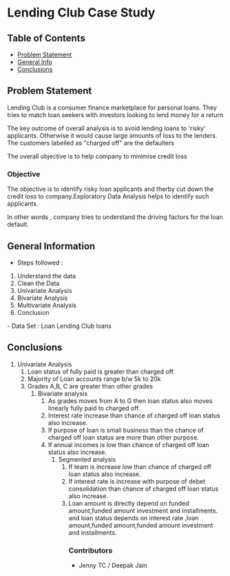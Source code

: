 # Lending Club Case Study

## Table of Contents
* [Problem Statement](#problem-statement)
* [General Info](#general-information)
* [Conclusions](#conclusions)

## Problem Statement
Lending Club is a consumer finance marketplace for personal loans. They tries to match loan seekers with investors looking to lend money for a return

The key outcome of overall analysis is to avoid lending loans to 'risky' applicants. Otherwise it would cause large amounts of loss to the lenders. The customers labelled as "charged off" are the defaulters

The overall objective is to help company to minimise credit loss
### Objective

The objective is to identify risky loan applicants and therby cut down the credit loss to company.Exploratory Data Analysis helps to identify such applicants. 

In other words , company tries to understand the driving factors for the loan default. 

## General Information
- Steps followed :
<ol>
    <li>Understand the data</li>
    <li>Clean the Data</li>
    <li>Univariate Analysis</li>
    <li>Bivariate Analysis</li>
    <li>Multivariate Analysis</li>
    <li>Conclusion</li>
</ol>
- Data Set : Loan Lending Club loans 

## Conclusions
<ol>
<li>Univariate Analysis
<ol>
<li>Loan status of fully paid is greater than charged off.
<li>Majority of Loan accounts  range b/w 5k to 20k
<li>Grades A,B, C are greater than other grades
<ol>

<li>Bivariate analysis
<ol>
<li>As grades moves from A to G then loan status also moves linearly fully paid to charged off.
<li>Interest rate increase than chance of charged off loan status also increase.
<li>If purpose of loan is small business than the chance of charged off loan status are more than other purpose.
<li>If annual incomes is low than chance of charged off loan status also increase.
<ol>

<li>Segmented analysis
<ol>
<li>If team is increase low than chance of charged off loan status also increase.
<li>If interest rate is increase with purpose of debet consolidation than chance of charged off loan status also increase.
<li>Loan amount is directly depend on funded amount,funded amount investment and installments. and loan status depends on interest rate ,loan amount,funded amount,funded amount investment and installments.
<ol>

</ol>

### Contributors
- Jenny TC / Deepak Jain









